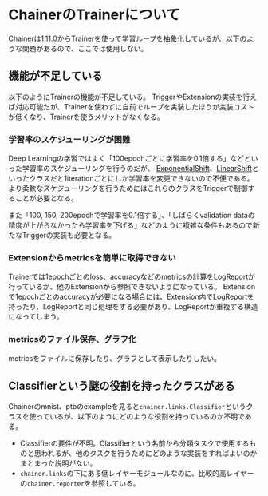 # ChainerのTrainerについて

Chainerは1.11.0からTrainerを使って学習ループを抽象化しているが、以下のような問題があるので、ここでは使用しない。

## 機能が不足している

以下のようにTrainerの機能が不足している。
TriggerやExtensionの実装を行えば対応可能だが、Trainerを使わずに自前でループを実装したほうが実装コストが低くなり、Trainerを使うメリットがなくなる。

### 学習率のスケジューリングが困難

Deep Learningの学習ではよく「100epochごとに学習率を0.1倍する」などといった学習率のスケジューリングを行うのだが、
[ExponentialShift](http://docs.chainer.org/en/stable/reference/extensions.html#exponentialshift)、[LinearShift](http://docs.chainer.org/en/stable/reference/extensions.html#linearshift)といったクラスだと1iterationごとにしか学習率を変更できないので不便である。より柔軟なスケジューリングを行うためにはこれらのクラスをTriggerで制御することが必要となる。

また「100, 150, 200epochで学習率を0.1倍する」、「しばらくvalidation dataの精度が上がらなかったら学習率を下げる」などのように複雑な条件もあるので新たなTriggerの実装も必要となる。

### Extensionからmetricsを簡単に取得できない

Trainerでは1epochごとのloss、accuracyなどのmetricsの計算を[LogReport](http://docs.chainer.org/en/stable/reference/extensions.html#logreport)が行っているが、他のExtensionから参照できないようになっている。
Extensionで1epochごとのaccuracyが必要になる場合には、Extension内でLogReportを持ったり、LogReportと同じ処理をする必要があり、LogReportが重複する構造になってしまう。

### metricsのファイル保存、グラフ化

metricsをファイルに保存したり、グラフとして表示したりしたい。

## Classifierという謎の役割を持ったクラスがある

Chainerのmnist、ptbのexampleを見ると`chainer.links.Classifier`というクラスを使っているが、以下のようにどのような役割を持っているのか不明である。

* Classifierの要件が不明。Classifierという名前から分類タスクで使用するものと思われるが、他のタスクを行うためにどのような実装をすればよいのかまとまった説明がない。
* `chainer.links`の下にある低レイヤーモジュールなのに、比較的高レイヤーの`chainer.reporter`を参照している。
